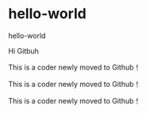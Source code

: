 # hello-world
hello-world

Hi Gitbuh

This is a coder newly moved to Github！

This is a coder newly moved to Github！


This is a coder newly moved to Github！
